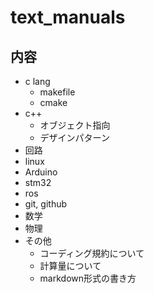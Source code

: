 # text_manuals

## 内容

* c lang
  * makefile
  * cmake
* c++
  * オブジェクト指向  
  * デザインパターン
* 回路
* linux
* Arduino
* stm32
* ros
* git, github
* 数学
* 物理
* その他
  * コーディング規約について
  * 計算量について
  * markdown形式の書き方
